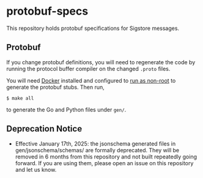 # protobuf-specs

This repository holds protobuf specifications for Sigstore messages.

## Protobuf

If you change protobuf definitions, you will need to regenerate the code by running the protocol buffer compiler on the changed `.proto` files.

You will need [Docker](https://docs.docker.com/get-docker/) installed and configured to [run as non-root](https://docs.docker.com/engine/install/linux-postinstall/#manage-docker-as-a-non-root-user) to generate the protobuf stubs. Then run,

```
$ make all
```

to generate the Go and Python files under `gen/`.

## Deprecation Notice

- Effective January 17th, 2025: the jsonschema generated files in gen/jsonschema/schemas/ are formally deprecated. They will be removed in 6 months from this repository and not built repeatedly going forward. If you are using them, please open an issue on this repository and let us know.

